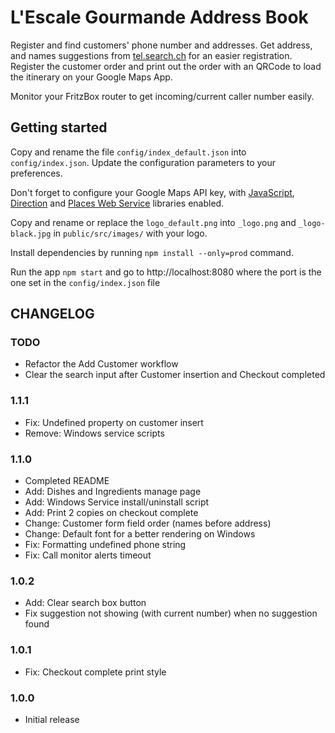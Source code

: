 # L'Escale Gourmande Address Book

Register and find customers' phone number and addresses.
Get address, and names suggestions from [tel.search.ch](https://tel.search.ch) for an easier registration. Register the customer order and print out the order with an QRCode to load the itinerary on your Google Maps App.

Monitor your FritzBox router to get incoming/current caller number easily.


## Getting started

Copy and rename the file `config/index_default.json` into `config/index.json`.
Update the configuration parameters to your preferences.

Don't forget to configure your Google Maps API key, with  [JavaScript](https://developers.google.com/maps/documentation/javascript/), [Direction](https://developers.google.com/maps/documentation/directions/) and [Places Web Service](https://developers.google.com/places/web-service/) libraries enabled.

Copy and rename or replace the `logo_default.png` into `_logo.png` and `_logo-black.jpg` in `public/src/images/` with your logo.

Install dependencies by running `npm install --only=prod` command.

Run the app `npm start` and go to http://localhost:8080 where the port is the one set in the `config/index.json` file

## CHANGELOG

### TODO
* Refactor the Add Customer workflow
* Clear the search input after Customer insertion and Checkout completed

### 1.1.1
* Fix: Undefined property on customer insert
* Remove: Windows service scripts

### 1.1.0
* Completed README
* Add: Dishes and Ingredients manage page
* Add: Windows Service install/uninstall script
* Add: Print 2 copies on checkout complete
* Change: Customer form field order (names before address)
* Change: Default font for a better rendering on Windows
* Fix: Formatting undefined phone string
* Fix: Call monitor alerts timeout

### 1.0.2
* Add: Clear search box button
* Fix suggestion not showing (with current number) when no suggestion found

### 1.0.1
* Fix: Checkout complete print style

### 1.0.0
* Initial release
